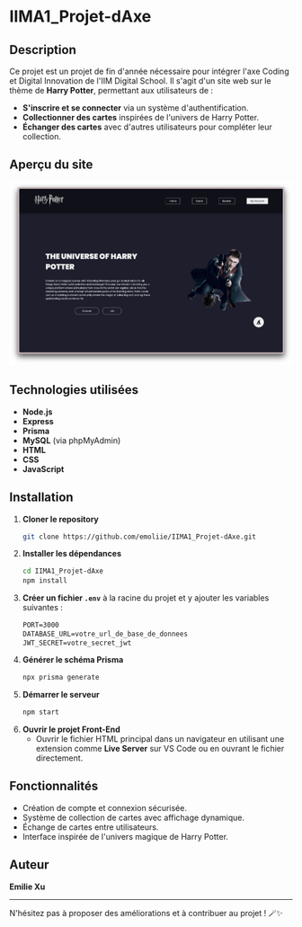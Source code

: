 # IIMA1_Projet-dAxe

## Description
Ce projet est un projet de fin d'année nécessaire pour intégrer l'axe Coding et Digital Innovation de l'IIM Digital School. Il s'agit d'un site web sur le thème de **Harry Potter**, permettant aux utilisateurs de :
- **S'inscrire et se connecter** via un système d'authentification.
- **Collectionner des cartes** inspirées de l'univers de Harry Potter.
- **Échanger des cartes** avec d'autres utilisateurs pour compléter leur collection.

## Aperçu du site
![Aperçu du site](images/screenshot.png)

## Technologies utilisées
- **Node.js**
- **Express**
- **Prisma**
- **MySQL** (via phpMyAdmin)
- **HTML**
- **CSS**
- **JavaScript**

## Installation
1. **Cloner le repository**
   ```bash
   git clone https://github.com/emoliie/IIMA1_Projet-dAxe.git
   ```
2. **Installer les dépendances**
   ```bash
   cd IIMA1_Projet-dAxe
   npm install
   ```
3. **Créer un fichier `.env`** à la racine du projet et y ajouter les variables suivantes :
   ```env
   PORT=3000
   DATABASE_URL=votre_url_de_base_de_donnees
   JWT_SECRET=votre_secret_jwt
   ```
4. **Générer le schéma Prisma**
   ```bash
   npx prisma generate
   ```
5. **Démarrer le serveur**
   ```bash
   npm start
   ```
6. **Ouvrir le projet Front-End**
   - Ouvrir le fichier HTML principal dans un navigateur en utilisant une extension comme **Live Server** sur VS Code ou en ouvrant le fichier directement.

## Fonctionnalités
- Création de compte et connexion sécurisée.
- Système de collection de cartes avec affichage dynamique.
- Échange de cartes entre utilisateurs.
- Interface inspirée de l'univers magique de Harry Potter.

## Auteur
**Emilie Xu**

---
N'hésitez pas à proposer des améliorations et à contribuer au projet ! 🪄✨
